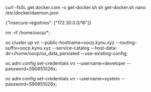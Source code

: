 curl -fsSL get.docker.com -o get-docker.sh
sh get-docker.sh
nano /etc/docker/daemon.json

{"insecure-registries": ["172.30.0.0/16"]}

rm -rf /home/oocp/*;

oc cluster up vn --public-hostname=oocp.kynu.xyz --routing-suffix=oocp.kynu.xyz --service-catalog --host-data-dir=/home/oocp/os_data_persisted --use-existing-config;

oc adm config set-credentials vn --username=developer --password=S90851026x;

oc adm config set-credentials vn --username=system --password=S90851026x;
